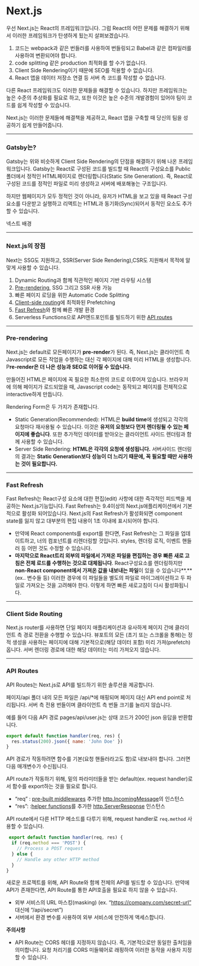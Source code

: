 # Next.js

우선 Next.js는 React의 프레임워크입니다. 그럼 React의 어떤 문제를 해결하기 위해서 이러한 프레임워크가 탄생하게 됬는지 살펴보겠습니다.

1. 코드는 webpack과 같은 번들러를 사용하여 번들링되고 Babel과 같은 컴파일러를 사용하여 변환되어야 합니다.
2. code splitting 같은 production 최적화를 할 수가 없습니다.
3. Client Side Rendering이기 때문에 SEO를 적용할 수 없습니다.
4. React 앱을 데이터 저장소 연결 등 서버 측 코드를 작성할 수 없습니다.

다른 React 프레임워크도 이러한 문제들을 해결할 수 있습니다. 하지만 프레임워크는 높은 수준의 추상화를 필요로 하고, 또한 이것은 높은 수준의 개발경험이 있어야 팀이 코드를 쉽게 작성할 수 있습니다.

Next.js는 이러한 문제들에 해결책을 제공하고, React 앱을 구축할 때 당신의 팀을 성공하기 쉽게 만들어줍니다. 

---

### Gatsby는?

Gatsby는 위와 비슷하게 Client Side Rendering의 단점을 해결하기 위해 나온 프레임워크입니다. Gatsby는 React로 구성된 코드를 빌드할 때 React의 구성요소를 Public폴더에서 정적인  HTML페이지로 렌더링합니다(Static Site Generation). 즉, React로 구성된 코드를 정적인 파일로 미리 생성하고 서버에 배포해놓는 구조입니다. 

하지만 웹페이지가 모두 정적인 것이 아니라, 유저가 HTML을 보고  있을 때 React 구성요소를 다운받고 실행하고 리액트는 HTML과 동기화(Sync)되어서 동적인 요소도 추가할 수 있습니다.

넥스트 배경

---

### Next.js의 장점

Next는 SSG도 지원하고, SSR(Server Side Rendering),CSR도 지원해서 목적에 알맞게 사용할 수 있습니다.

1. Dynamic Routing과 함께 직관적인 페이지 기반 라우팅 시스템
2. [Pre-rendering](https://nextjs.org/docs/basic-features/pages#pre-rendering), SSG 그리고 SSR 사용 가능
3. 빠른 페이지 로딩을 위한 Automatic Code Splitting
4. [Client-side routing](https://nextjs.org/docs/routing/introduction#linking-between-pages)에 최적화된 Prefetching
5. [Fast Refresh](https://nextjs.org/docs/basic-features/fast-refresh)와 함께 빠른 개발 환경
6. Serverless Functions으로 API엔드포인트를 빌드하기 위한 [API routes](https://nextjs.org/docs/api-routes/introduction)

---

### Pre-rendering

Next.js는 default로 모든페이지가 **pre-render**가 된다. 즉, Next.js는 클라이언트 측 Javascript로 모든 작업을 수행하는 대신 각 페이지에 대해 미리 HTML을 생성합니다. P**re-render은 더 나은 성능과 SEO로 이어질 수 있습니다.**

만들어진 HTML은 페이지에 꼭 필요한 최소한의 코드로 이루어져 있습니다. 브라우저에 의해 페이지가 로드되었을 때, Javascript code는 동작되고 페이지를 전체적으로 interactive하게 만듭니다.

Rendering Form은 두 가지가 존재합니다.

- Static Generation(Recommended): HTML은 **build time**에 생성되고 각각의 요청마다 재사용될 수 있습니다. 이것은 **유저의 요청보다 먼저 렌더링될 수 있는 페이지에 좋습니다**. 또한 추가적인 데이터를 받아오는 클라이언트 사이드 렌더링과 함께 사용할 수 있습니다.
- Server Side Rendering: **HTML은 각각의 요청에 생성됩니다.** 서버사이드 렌더링의 결과는 **Static Generation보다 성능이 더 느리기 때문에, 꼭 필요할 때만 사용하는 것이 필요합니다.**

 

---

### Fast Refresh

Fast Refresh는 React구성 요소에 대한 편집(edit) 사항에 대한 즉각적인 피드백을 제공하는 Next.js기능입니다. Fast Refresh는 9.4이상의 Next.js애플리케이션에서 기본적으로 활성화 되어있습니다. Next.js의 Fast Refresh가 활성화되면 component state를 잃지 않고 대부분의 편집 내용이 1초 이내에 표시되어야 합니다.

- 만약에 React components를 export를 한다면, Fast Refresh는 그 파일을 업데이트하고, 너의 컴포넌트를 리렌더링할 것입니다. styles, 렌더링 로직, 이벤트 핸들러 등 어떤 것도 수정할 수 있습니다.
- **마지막으로 React트리 외부의 파일에서 가져온 파일을 편집하는 경우 빠른 새로 고침은 전체 로드를 수행하는 것으로 대체됩니다**. React구성요소를 렌더링하지만 **non-React component에서 가져온 값을 내보내는 파일**이 있을 수 있습니다**.** (ex.. 변수들 등) 이러한 경우에 이 파일들을 별도의 파일로 마이그레이션하고 두 파일로 가져오는 것을 고려해야 한다. 이렇게 하면 빠른 새로고침이 다시 활성화됩니다.

---

### Client Side Routing

Next.js router를 사용하면 단일 페이지 애플리케이션과 유사하게 페이지 간에 클라이언트 측 경로 전환을 수행할 수 있습니다. 뷰포트의 모든 <Link />(초기 또는 스크롤을 통해)는 정적 생성을 사용하는 페이지에 대해 기본적으로(해당 데이터 포함) 미리 가져(prefetch)옵니다. 서버 렌더링 경로에 대한 해당 데이터는 미리 가져오지 않습니다.

---

### API Routes

API Routes는 Next.js로 API를 빌드하기 위한 솔루션을 제공합니다.

페이지/api 폴더 내의 모든 파일은 /api/*에 매핑되며 페이지 대신 API end point로 처리됩니다. 서버 측 전용 번들이며 클라이언트 측 번들 크기를 늘리지 않습니다.

예를 들어 다음 API 경로 pages/api/user.js는 상태 코드가 200인 json 응답을 반환합니다.

```jsx
export default function handler(req, res) {
  res.status(200).json({ name: 'John Doe' })
}
```

API 경로가 작동하려면 함수를 기본(요청 핸들러라고도 함)로 내보내야 합니다. 그러면 다음 매개변수가 수신됩니다.

API route가 작동하기 위해, 밑의 파라미터들을 받는 default(ex. request handler)로서 함수를 export하는 것을 필요로 합니다. 

- “req” : [pre-built middlewares](https://nextjs.org/docs/api-routes/api-middlewares) 추가한 [http.IncomingMessage](https://nodejs.org/api/http.html#http_class_http_incomingmessage)의 인스턴스
- “res”:  :[helper functions](https://nextjs.org/docs/api-routes/response-helpers)를 추가한 [http.ServerResponse](https://nodejs.org/api/http.html#http_class_http_serverresponse) 인스턴스

API route에서 다른 HTTP 메소드를 다루기 위해, request handler로 `req.method` 사용할 수 있습니다.

```jsx
 export default function handler(req, res) {
  if (req.method === 'POST') {
    // Process a POST request
  } else {
    // Handle any other HTTP method
  }
}
```

새로운 프로젝트를 위해, API Route와 함께 전체의 API를 빌드할 수 있습니다. 만약에 API가 존재한다면, API Route를 통한 API호출을 필요로 하지 않을 수 있습니다.

- 외부 서비스의 URL 마스킹(masking) (ex. “https://company.com/secret-url” 대신에 “/api/secret”)
- 서버에서 환경 변수를 사용하여 외부 서비스에 안전하게 액세스합니다.

**주의사항**

- API Route는 CORS 헤더를 지정하지 않습니다. 즉, 기본적으로만 동일한 출처임을 의미합니다. 요청 처리기를 CORS 미들웨어로 래핑하여 이러한 동작을 사용자 지정할 수 있습니다.
